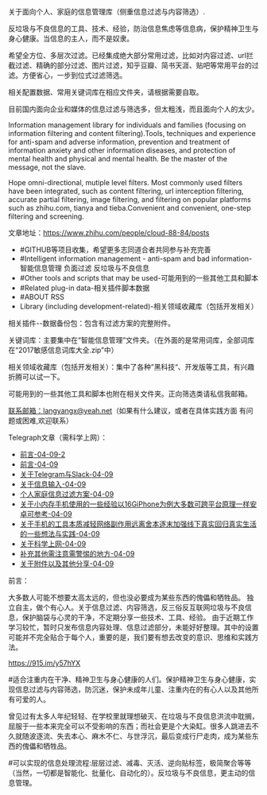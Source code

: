 关于面向个人、家庭的信息管理库（侧重信息过滤与内容筛选）.

反垃圾与不良信息的工具、技术、经验，防治信息焦虑等信息病，保护精神卫生与身心健康。当信息的主人，而不是奴隶。

希望全方位、多层次过滤。已经集成绝大部分常用过滤，比如对内容过滤、url拦截过滤、精确的部分过滤、图片过滤，知乎豆瓣、简书天涯、贴吧等常用平台的过滤。方便省心，一步到位式过滤筛选。

相关配置数据、常用关键词库在相应文件夹，请根据需要自取。

目前国内面向企业和媒体的信息过滤与筛选多，但太粗浅，而且面向个人的太少。

Information management library for individuals and families (focusing on information filtering and content filtering).Tools, techniques and experience for anti-spam and adverse information, prevention and treatment of information anxiety and other information diseases, and protection of mental health and physical and mental health. Be the master of the message, not the slave.

Hope omni-directional, mutiple level filters. Most commonly used filters have been integrated, such as content filtering, url interception filtering, accurate partial filtering, image filtering, and filtering on popular platforms such as zhihu.com, tianya and tieba.Convenient and convenient, one-step filtering and screening.

文章地址：https://www.zhihu.com/people/cloud-88-84/posts


- #GITHUB等项目收集，希望更多志同道合者共同参与补充完善
- #Intelligent information management - anti-spam and bad information-智能信息管理 负面过滤 反垃圾与不良信息
- #Other tools and scripts that may be used-可能用到的一些其他工具和脚本
- #Related plug-in data-相关插件脚本数据
- #ABOUT RSS
- Library (including development-related)-相关领域收藏库（包括开发相关）

相关插件--数据备份包：包含有过滤方案的完整附件。

关键词库：主要集中在“智能信息管理”文件夹。（在外面的是常用词库，全部词库在“2017敏感信息词库大全.zip”中）

相关领域收藏库（包括开发相关）：集中了各种”黑科技“、开发版等工具，有兴趣折腾可以试一下。

可能用到的一些其他工具和脚本也附在相关文件夹。正向筛选类请私信我邮箱。

[联系邮箱：langyangx@yeah.net](mailto:langyangx@yeah.net)（如果有什么建议，或者在具体实践方面 有问题或困难,欢迎联系）

 Telegraph文章（需科学上网）：

- [前言-04-09-2](https://telegra.ph/前言-04-09-2)
- [前言-04-09](https://telegra.ph/前言-04-09)
- [关于Telegram与Slack-04-09](https://telegra.ph/关于Telegram与Slack-04-09)
- [关于信息输入-04-09](https://telegra.ph/关于信息输入-04-09)
- [个人家庭信息过滤方案-04-09](https://telegra.ph/个人家庭信息过滤方案-04-09)
- [关于小内存手机使用的一些经验以16GiPhone为例大多数可跨平台原理一样安卓可参考-04-09](https://telegra.ph/关于小内存手机使用的一些经验以16GiPhone为例大多可跨平台原理一样安卓可参考-04-09)
- [关于手机的工具本质减轻网络副作用远离舍本逐末加强线下真实回归真实生活的一些想法与实践-04-09](https://telegra.ph/关于手机的工具本质减轻网络副作用远离舍本末加强线下真实回归真实生活的一些想法与实践-04-09)
- [关于科学上网-04-09](https://telegra.ph/关于科学上网-04-09)
- [补充其他需注意需警惕的地方-04-09](https://telegra.ph/补充其他需注意需警惕的地方-04-09)
- [关于附件以及其他分享-04-09](https://telegra.ph/关于附件以及其他分享-04-09)


 前言：

 大多数人可能不想要太高太远的，但也没必要成为某些东西的傀儡和牺牲品。  独立自主，做个有心人。关于信息过滤、内容筛选，反三俗反互联网垃圾与不良信息，保护脑袋与心灵的干净，不定期分享一些技术、工具、经验。
 由于近期工作学习较忙，暂时只发布信息内容处理、信息过滤部分，未能好好整理。其中的设置可能并不完全贴合于每个人，重要的是，我们要有想去改变的意识、思维和实践方法。

https://915.im/y57hYX

#适合注重内在干净、精神卫生与身心健康的人们。保护精神卫生与身心健康，实现信息过滤与内容筛选，防沉迷，保护未成年儿童、注重内在的有心人以及其他所有可爱的人。

曾见过有太多人年纪轻轻、在学校里就理想破灭、在垃圾与不良信息洪流中耽搁，屈服于一些本来完全可以不受影响的东西；而社会更是个大染缸。很多人跳进去不久就随波逐流、失去本心、麻木不仁、与世浮沉，最后变成行尸走肉，成为某些东西的傀儡和牺牲品。

#可以实现的信息处理流程:层层过滤、减毒、灭活、逆向贴标签，极简聚合等等（当然，一切都是智能化、批量化、自动化的）。反垃圾与不良信息，更主动的信息管理。


